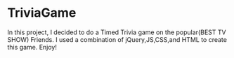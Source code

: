 # TriviaGame
In this project, I decided to do a Timed Trivia game on the popular(BEST TV SHOW) Friends. I used a combination of jQuery,JS,CSS,and HTML to create this game. Enjoy!
